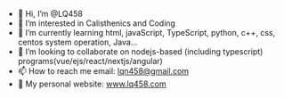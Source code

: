 - 👋 Hi, I’m @LQ458
- 👀 I’m interested in Calisthenics and Coding
- 🌱 I’m currently learning html, javaScript, TypeScript, python, c++, css, centos system operation, Java...
- 💞️ I’m looking to collaborate on nodejs-based (including typescript) programs(vue/ejs/react/nextjs/angular)
- 📫 How to reach me email: lqn458@gmail.com
- 👨 My personal website: www.lq458.com

<!---
LQ458/LQ458 is a ✨ special ✨ repository because its `README.md` (this file) appears on your GitHub profile.
You can click the Preview link to take a look at your changes.
--->
